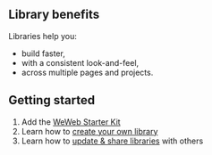 ## Library benefits

Libraries help you: 
- build faster,
- with a consistent look-and-feel,
- across multiple pages and projects.


## Getting started

1. Add the [WeWeb Starter Kit](https://docs.weweb.io/libraries/starter-kit.html)
2. Learn how to [create your own library](https://docs.weweb.io/libraries/intro-to-libraries.html)
3. Learn how to [update & share libraries](https://docs.weweb.io/libraries/share-libraries.html) with others
